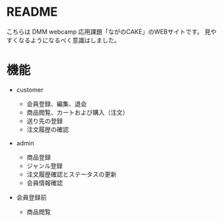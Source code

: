 # README

こちらは DMM webcamp 応用課題「ながのCAKE」のWEBサイトです。
見やすくなるようになるべく意識はしました。


# 機能

* customer
  * 会員登録、編集、退会
  * 商品閲覧、カートおよび購入（注文）
  * 送り先の登録
  * 注文履歴の確認

* admin
  * 商品登録
  * ジャンル登録
  * 注文履歴確認とステータスの更新
  * 会員情報確認

* 会員登録前
  * 商品閲覧
